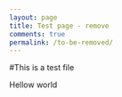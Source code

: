 ```yaml
---
layout: page
title: Test page - remove
comments: true
permalink: /to-be-removed/
---
```


#This is a test file

Hellow world
